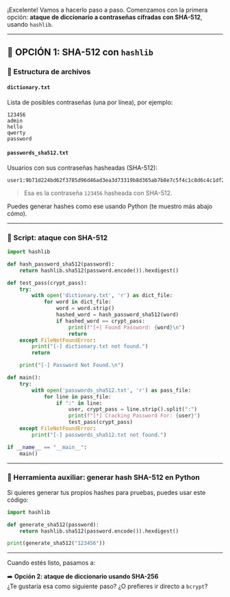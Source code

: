 ¡Excelente! Vamos a hacerlo paso a paso. Comenzamos con la primera opción: **ataque de diccionario a contraseñas cifradas con SHA-512**, usando `hashlib`.

---

## 🔐 OPCIÓN 1: SHA-512 con `hashlib`

### 📁 Estructura de archivos

#### `dictionary.txt`
Lista de posibles contraseñas (una por línea), por ejemplo:
```
123456
admin
hello
qwerty
password
```

#### `passwords_sha512.txt`
Usuarios con sus contraseñas hasheadas (SHA-512):
```
user1:9b71d224bd62f3785d96d46ad3ea3d73319b8d365ab7b8e7c5f4c1c8d6c4c1df212e5d1f1cbe0bf04e3d6aca59cd8a17f101ff8a353ef1e4b74f16c04c1c8f3b
```
> Esa es la contraseña `123456` hasheada con SHA-512.

Puedes generar hashes como ese usando Python (te muestro más abajo cómo).

---

### 🧠 Script: ataque con SHA-512

```python
import hashlib

def hash_password_sha512(password):
    return hashlib.sha512(password.encode()).hexdigest()

def test_pass(crypt_pass):
    try:
        with open('dictionary.txt', 'r') as dict_file:
            for word in dict_file:
                word = word.strip()
                hashed_word = hash_password_sha512(word)
                if hashed_word == crypt_pass:
                    print(f"[+] Found Password: {word}\n")
                    return
    except FileNotFoundError:
        print("[-] dictionary.txt not found.")
        return

    print("[-] Password Not Found.\n")

def main():
    try:
        with open('passwords_sha512.txt', 'r') as pass_file:
            for line in pass_file:
                if ":" in line:
                    user, crypt_pass = line.strip().split(":")
                    print(f"[*] Cracking Password For: {user}")
                    test_pass(crypt_pass)
    except FileNotFoundError:
        print("[-] passwords_sha512.txt not found.")

if __name__ == "__main__":
    main()
```

---

### 🧪 Herramienta auxiliar: generar hash SHA-512 en Python

Si quieres generar tus propios hashes para pruebas, puedes usar este código:

```python
import hashlib

def generate_sha512(password):
    return hashlib.sha512(password.encode()).hexdigest()

print(generate_sha512("123456"))
```

---

Cuando estés listo, pasamos a:

➡️ **Opción 2: ataque de diccionario usando SHA-256**  
¿Te gustaría esa como siguiente paso? ¿O prefieres ir directo a `bcrypt`?